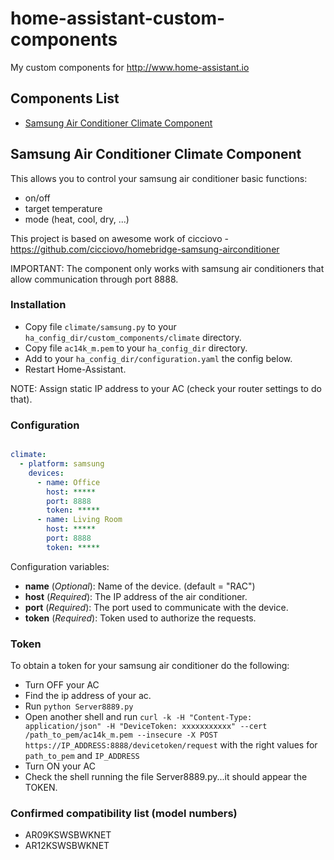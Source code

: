 # home-assistant-custom-components

My custom components for http://www.home-assistant.io

Components List
---------------

 * [Samsung Air Conditioner Climate Component](#samsung-air-conditioner-climate-component)

## Samsung Air Conditioner Climate Component

This allows you to control your samsung air conditioner basic functions: 
  - on/off 
  - target temperature 
  - mode (heat, cool, dry, ...)

This project is based on awesome work of cicciovo - https://github.com/cicciovo/homebridge-samsung-airconditioner

IMPORTANT: The component only works with samsung air conditioners that allow communication through port 8888.

### Installation

- Copy file `climate/samsung.py` to your `ha_config_dir/custom_components/climate` directory.
- Copy file `ac14k_m.pem` to your `ha_config_dir` directory. 
- Add to your `ha_config_dir/configuration.yaml` the config below.
- Restart Home-Assistant.

NOTE: Assign static IP address to your AC (check your router settings to do that).

### Configuration

```yaml

climate:
  - platform: samsung
    devices:
      - name: Office
        host: *****
        port: 8888
        token: *****
      - name: Living Room
        host: *****
        port: 8888
        token: *****

```

Configuration variables:

- **name** (*Optional*): Name of the device. (default = "RAC")
- **host** (*Required*): The IP address of the air conditioner.
- **port** (*Required*): The port used to communicate with the device.
- **token** (*Required*): Token used to authorize the requests.

### Token

To obtain a token for your samsung air conditioner do the following:

- Turn OFF your AC
- Find the ip address of your ac.
- Run `python Server8889.py`
- Open another shell and run `curl -k -H "Content-Type: application/json" -H "DeviceToken: xxxxxxxxxxx" --cert /path_to_pem/ac14k_m.pem --insecure -X POST https://IP_ADDRESS:8888/devicetoken/request` with the right values for `path_to_pem` and `IP_ADDRESS`
- Turn ON your AC
- Check the shell running the file Server8889.py...it should appear the TOKEN.

### Confirmed compatibility list (model numbers)

- AR09KSWSBWKNET
- AR12KSWSBWKNET


